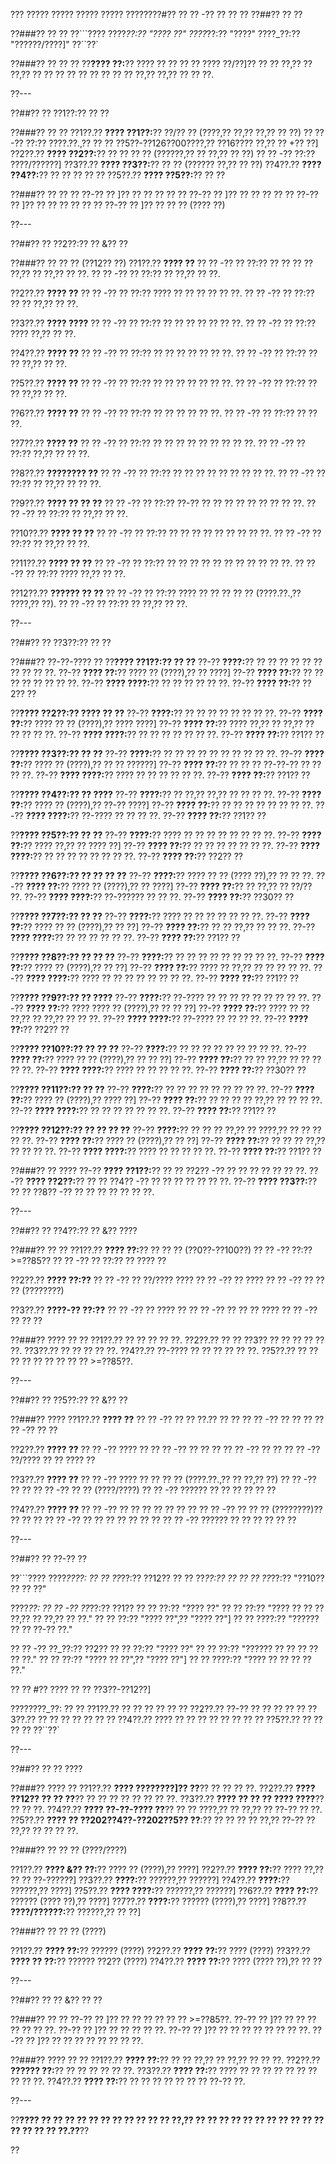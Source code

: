 ??? ????? ????? ????? ????? ????????#?? ?? ?? -?? ?? ?? ??
??##?? ?? ??

??###?? ?? ??
??```????
????_??:?? "???? ??"
????_??:?? "????"
????_??:?? "??????/????]"
??``??`

??###?? ?? ?? ??
??**???? ??:**?? ???? ?? ?? ?? ?? ???? ??/??]?? ?? ?? ??,?? ?? ??,?? ?? ?? ?? ?? ?? ?? ?? ?? ?? ??,?? ??,?? ?? ?? ??.

??---

??##?? ?? ??1??:?? ?? ??

??###?? ?? ??
??1??.?? **???? ??1??:**?? ??/?? ?? (????,?? ??,?? ??,?? ?? ??)
??  ?? -?? ??:?? ????.??.,?? ?? ?? ??5??-??126??00????,?? ??16???? ??,?? ?? +?? ??]
??2??.?? **???? ??2??:**?? ?? ?? ?? ?? (??????,?? ?? ??,?? ?? ??)
??  ?? -?? ??:?? ????/??????]
??3??.?? **???? ??3??:**?? ?? ?? (?????? ??,?? ?? ??)
??4??.?? **???? ??4??:**?? ?? ?? ?? ?? ??
??5??.?? **???? ??5??:**?? ?? ??

??###?? ?? ?? ??
??-?? ?? ]?? ?? ?? ?? ?? ??
??-?? ?? ]?? ?? ?? ?? ?? ??
??-?? ?? ]?? ?? ?? ?? ?? ?? ??
??-?? ?? ]?? ?? ?? ?? (???? ??)

??---

??##?? ?? ??2??:?? ?? &?? ??

??###?? ?? ?? ?? (??12?? ??)
??1??.?? **???? ??**
??  ?? -?? ?? ??:?? ?? ?? ?? ?? ??,?? ?? ??,?? ?? ??.
??  ?? -?? ?? ??:?? ?? ??,?? ?? ??.

??2??.?? **???? ??**
??  ?? -?? ?? ??:?? ???? ?? ?? ?? ?? ?? ??.
??  ?? -?? ?? ??:?? ?? ?? ??,?? ?? ??.

??3??.?? **???? ????**
??  ?? -?? ?? ??:?? ?? ?? ?? ?? ?? ?? ??.
??  ?? -?? ?? ??:?? ???? ??,?? ?? ??.

??4??.?? **???? ??**
??  ?? -?? ?? ??:?? ?? ?? ?? ?? ?? ?? ??.
??  ?? -?? ?? ??:?? ?? ?? ??,?? ?? ??.

??5??.?? **???? ??**
??  ?? -?? ?? ??:?? ?? ?? ?? ?? ?? ?? ??.
??  ?? -?? ?? ??:?? ?? ?? ??,?? ?? ??.

??6??.?? **???? ??**
??  ?? -?? ?? ??:?? ?? ?? ?? ?? ?? ??.
??  ?? -?? ?? ??:?? ?? ?? ??.

??7??.?? **???? ??**
??  ?? -?? ?? ??:?? ?? ?? ?? ?? ?? ?? ?? ?? ??.
??  ?? -?? ?? ??:?? ??,?? ?? ?? ??.

??8??.?? **???????? ??**
??  ?? -?? ?? ??:?? ?? ?? ?? ?? ?? ?? ?? ?? ??.
??  ?? -?? ?? ??:?? ?? ??,?? ?? ?? ??.

??9??.?? **???? ?? ?? ??**
??  ?? -?? ?? ??:?? ??-?? ?? ?? ?? ?? ?? ?? ?? ?? ??.
??  ?? -?? ?? ??:?? ?? ??,?? ?? ??.

??10??.?? **???? ?? ??**
??   ?? -?? ?? ??:?? ?? ?? ?? ?? ?? ?? ?? ?? ??.
??   ?? -?? ?? ??:?? ?? ??,?? ?? ??.

??11??.?? **???? ?? ??**
??   ?? -?? ?? ??:?? ?? ?? ?? ?? ?? ?? ?? ?? ?? ?? ??.
??   ?? -?? ?? ??:?? ???? ??,?? ?? ??.

??12??.?? **?????? ?? ??**
??   ?? -?? ?? ??:?? ???? ?? ?? ?? ?? ?? (????.??.,?? ????,?? ??).
??   ?? -?? ?? ??:?? ?? ??,?? ?? ??.

??---

??##?? ?? ??3??:?? ?? ??

??###?? ??-??-???? ??
??**???? ??1??:?? ?? ??**
??-?? **????:**?? ?? ?? ?? ?? ?? ?? ?? ?? ?? ??.
??-?? **???? ??:**?? ???? ?? (????),?? ?? ????]
??-?? **???? ??:**?? ?? ?? ?? ?? ?? ?? ?? ??.
??-?? **???? ????:**?? ?? ?? ?? ?? ?? ??.
??-?? **???? ??:**?? ??2?? ??

??**???? ??2??:?? ???? ?? ??**
??-?? **????:**?? ?? ?? ?? ?? ?? ?? ?? ??.
??-?? **???? ??:**?? ???? ?? ?? (????),?? ???? ????]
??-?? **???? ??:**?? ???? ??,?? ?? ??,?? ?? ?? ?? ?? ??.
??-?? **???? ????:**?? ?? ?? ?? ?? ?? ?? ??.
??-?? **???? ??:**?? ??1?? ??

??**???? ??3??:?? ?? ??**
??-?? **????:**?? ?? ?? ?? ?? ?? ?? ?? ?? ?? ??.
??-?? **???? ??:**?? ???? ?? (????),?? ?? ?? ??????]
??-?? **???? ??:**?? ?? ?? ?? ??-??-?? ?? ?? ?? ??.
??-?? **???? ????:**?? ???? ?? ?? ?? ?? ?? ??.
??-?? **???? ??:**?? ??1?? ??

??**???? ??4??:?? ?? ????**
??-?? **????:**?? ?? ??,?? ??,?? ?? ?? ?? ??.
??-?? **???? ??:**?? ???? ?? (????),?? ??-?? ????]
??-?? **???? ??:**?? ?? ?? ?? ?? ?? ?? ?? ??.
??-?? **???? ????:**?? ??-???? ?? ?? ?? ??.
??-?? **???? ??:**?? ??1?? ??

??**???? ??5??:?? ?? ??**
??-?? **????:**?? ???? ?? ?? ?? ?? ?? ?? ?? ??.
??-?? **???? ??:**?? ???? ??,?? ?? ???? ??]
??-?? **???? ??:**?? ?? ?? ?? ?? ?? ?? ??.
??-?? **???? ????:**?? ?? ?? ?? ?? ?? ?? ?? ??.
??-?? **???? ??:**?? ??2?? ??

??**???? ??6??:?? ?? ?? ?? ??**
??-?? **????:**?? ???? ?? ?? (???? ??),?? ?? ?? ??.
??-?? **???? ??:**?? ???? ?? (????),?? ?? ????]
??-?? **???? ??:**?? ?? ??,?? ?? ??/?? ??.
??-?? **???? ????:**?? ??-?????? ?? ?? ??.
??-?? **???? ??:**?? ??30?? ??

??**???? ??7??:?? ?? ??**
??-?? **????:**?? ???? ?? ?? ?? ?? ?? ?? ??.
??-?? **???? ??:**?? ???? ?? ?? (????),?? ?? ??]
??-?? **???? ??:**?? ?? ?? ??,?? ?? ?? ??.
??-?? **???? ????:**?? ?? ?? ?? ?? ?? ??.
??-?? **???? ??:**?? ??1?? ??

??**???? ??8??:?? ?? ?? ??**
??-?? **????:**?? ?? ?? ?? ?? ?? ?? ?? ?? ??.
??-?? **???? ??:**?? ???? ?? (????),?? ?? ??]
??-?? **???? ??:**?? ???? ?? ??,?? ?? ?? ?? ?? ??.
??-?? **???? ????:**?? ???? ?? ?? ?? ?? ?? ?? ?? ??.
??-?? **???? ??:**?? ??1?? ??

??**???? ??9??:?? ?? ????**
??-?? **????:**?? ??-???? ?? ?? ?? ?? ?? ?? ?? ?? ??.
??-?? **???? ??:**?? ???? ???? ?? (????),?? ?? ?? ??]
??-?? **???? ??:**?? ???? ?? ?? ??,?? ?? ??,?? ?? ?? ??.
??-?? **???? ????:**?? ??-???? ?? ?? ?? ??.
??-?? **???? ??:**?? ??2?? ??

??**???? ??10??:?? ?? ?? ??**
??-?? **????:**?? ?? ?? ?? ?? ?? ?? ?? ?? ??.
??-?? **???? ??:**?? ???? ?? ?? (????),?? ?? ?? ??]
??-?? **???? ??:**?? ?? ?? ??,?? ?? ?? ?? ?? ??.
??-?? **???? ????:**?? ???? ?? ?? ?? ?? ??.
??-?? **???? ??:**?? ??30?? ??

??**???? ??11??:?? ?? ??**
??-?? **????:**?? ?? ?? ?? ?? ?? ?? ?? ?? ??.
??-?? **???? ??:**?? ???? ?? (????),?? ???? ??]
??-?? **???? ??:**?? ?? ?? ?? ?? ??,?? ?? ?? ?? ??.
??-?? **???? ????:**?? ?? ?? ?? ?? ?? ?? ??.
??-?? **???? ??:**?? ??1?? ??

??**???? ??12??:?? ?? ?? ?? ??**
??-?? **????:**?? ?? ?? ?? ??,?? ?? ????,?? ?? ?? ?? ?? ??.
??-?? **???? ??:**?? ???? ?? (????),?? ?? ??]
??-?? **???? ??:**?? ?? ?? ?? ??,?? ?? ?? ?? ??.
??-?? **???? ????:**?? ???? ?? ?? ?? ?? ??.
??-?? **???? ??:**?? ??1?? ??

??###?? ?? ????
??-?? **???? ??1??:**?? ?? ?? ??2?? -?? ?? ?? ?? ?? ?? ?? ??.
??-?? **???? ??2??:**?? ?? ?? ??4?? -?? ?? ?? ?? ?? ?? ?? ??.
??-?? **???? ??3??:**?? ?? ?? ??8?? -?? ?? ?? ?? ?? ?? ?? ??.

??---

??##?? ?? ??4??:?? ?? &?? ????

??###?? ?? ??
??1??.?? **???? ??:**?? ?? ?? ?? (??0??-??100??)
??  ?? -?? ??:?? >=??85??
??  ?? -?? ?? ??:?? ?? ???? ??

??2??.?? **???? ??:??**
??  ?? -?? ?? ??/???? ????
??  ?? -?? ?? ????
??  ?? -?? ?? ?? ?? (????????)

??3??.?? **????-?? ??:??**
??  ?? -?? ?? ???? ??
??  ?? -?? ?? ?? ?? ????
??  ?? -?? ?? ?? ??

??###?? ???? ?? ??
??1??.?? ?? ?? ?? ?? ??.
??2??.?? ?? ?? ??3?? ?? ?? ?? ?? ?? ??.
??3??.?? ?? ?? ?? ?? ??.
??4??.?? ??-???? ?? ?? ?? ?? ?? ??.
??5??.?? ?? ?? ?? ?? ?? ?? ?? ?? ?? >=??85??.

??---

??##?? ?? ??5??:?? ?? &?? ??

??###?? ????
??1??.?? **???? ??**
??  ?? -?? ?? ?? ??.?? ?? ??
??  ?? -?? ?? ?? ??
??  ?? -?? ?? ??

??2??.?? **???? ??**
??  ?? -?? ???? ??
??  ?? -?? ?? ?? ??
??  ?? -?? ?? ??
??  ?? -?? ??/???? ?? ?? ???? ??

??3??.?? **???? ??**
??  ?? -?? ???? ?? ?? ?? ?? (????.??.,?? ?? ??,?? ??)
??  ?? -?? ?? ??
??  ?? -?? ?? ?? (????/????)
??  ?? -?? ?????? ?? ?? ?? ?? ?? ??

??4??.?? **???? ??**
??  ?? -?? ?? ?? ?? ?? ?? ?? ??
??  ?? -?? ?? ?? ?? (????????)?? ?? ?? ??
??  ?? -?? ?? ?? ?? ?? ?? ?? ??
??  ?? -?? ?????? ?? ?? ?? ?? ?? ??

??---

??##?? ?? ??-?? ??

??```????
????_????:
?? ?? ??_??:?? ??12??
?? ?? ??_??:?? ??
?? ?? ??_??:?? "??10?? ?? ?? ??"

????_??:
?? ?? -?? ??_??:?? ??1??
??   ?? ??:?? "???? ??"
??   ?? ??:?? "???? ?? ?? ?? ??,?? ?? ??,?? ?? ??."
??   ?? ??:?? "???? ??",?? "???? ??"]
??   ?? ????:?? "?????? ?? ?? ??-?? ??."

?? ?? -?? ??_??:?? ??2??
??   ?? ??:?? "???? ??"
??   ?? ??:?? "?????? ?? ?? ?? ?? ?? ??."
??   ?? ??:?? "???? ?? ??",?? "???? ??"]
??   ?? ????:?? "???? ?? ?? ?? ?? ??."

?? ?? #?? ???? ?? ?? ??3??-??12??]

????????_??:
?? ?? ??1??.?? ?? ?? ?? ??
?? ?? ??2??.?? ??-?? ?? ?? ??
?? ?? ??3??.?? ?? ?? ?? ?? ??
?? ?? ??4??.?? ???? ?? ?? ?? ?? ?? ??
?? ?? ??5??.?? ?? ?? ?? ??
??``??`

??---

??##?? ?? ?? ????

??###?? ???? ??
??1??.?? **???? ????????]?? ??**?? ?? ?? ?? ??.
??2??.?? **???? ??12?? ?? ?? ??**?? ?? ?? ?? ?? ?? ?? ?? ??.
??3??.?? **???? ?? ?? ?? ???? ????**?? ?? ?? ??.
??4??.?? **???? ??-??-???? ??**?? ?? ?? ????,?? ?? ??,?? ?? ??-?? ?? ??.
??5??.?? **???? ?? ??202??4??-??202??5?? ??**:?? ?? ?? ?? ?? ??,?? ??-?? ?? ??,?? ?? ?? ?? ??.

??###?? ?? ?? ?? (????/????)

??1??.?? **???? &?? ??:**?? ???? ?? (????),?? ????]
??2??.?? **???? ??:**?? ???? ??,?? ?? ?? ??-??????]
??3??.?? **????:**?? ??????,?? ??????]
??4??.?? **????:**?? ??????,?? ????]
??5??.?? **???? ????:**?? ??????,?? ??????]
??6??.?? **???? ??:**?? ?????? (???? ??),?? ????]
??7??.?? **????:**?? ?????? (????),?? ????]
??8??.?? **????/??????:**?? ??????,?? ?? ??]

??###?? ?? ?? ?? (????)

??1??.?? **???? ??:**?? ?????? (????)
??2??.?? **???? ??:**?? ???? (????)
??3??.?? **???? ?? ??:**?? ?????? ??2?? (????)
??4??.?? **???? ??:**?? ???? (???? ??),?? ?? ??

??---

??##?? ?? ?? &?? ?? ??

??###?? ?? ??
??-?? ?? ]?? ?? ?? ?? ?? ?? ?? >=??85??.
??-?? ?? ]?? ?? ?? ?? ?? ?? ?? ??.
??-?? ?? ]?? ?? ?? ?? ?? ??.
??-?? ?? ]?? ?? ?? ?? ?? ?? ?? ?? ??.
??-?? ?? ]?? ?? ?? ?? ?? ?? ?? ?? ??.

??###?? ???? ?? ??
??1??.?? **???? ??:**?? ?? ?? ??,?? ?? ??,?? ?? ?? ??.
??2??.?? **?????? ??:**?? ?? ?? ?? ?? ?? ??.
??3??.?? **???? ??:**?? ???? ?? ?? ?? ?? ?? ?? ?? ?? ?? ??.
??4??.?? **???? ??:**?? ?? ?? ?? ?? ?? ?? ?? ??-?? ??.

??---

??**???? ?? ?? ?? ?? ?? ?? ?? ?? ?? ?? ?? ??,?? ?? ?? ?? ?? ?? ?? ?? ?? ?? ?? ?? ?? ?? ?? ?? ??.??**??

??